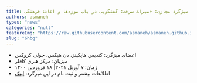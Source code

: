 ```yaml
--- 
title: برگزاری میزگرد مجازی: «میراث سرقت: گفتگویی در باب موزه‌ها و اعادۀ فرهنگی» 
authors: asmaneh 
types: "news" 
categories: "null" 
featureImg: "https://raw.githubusercontent.com/asmaneh/asmaneh.github.io/master/assets/img/posts/6hbg.jpg" 
slug: "6hbg" 
--- 
```

-  اعضای میزگرد: کندیس هاپکینز، دن هیکس، جولی کروکس
- میزبان: مرکز هنری کافلر
- زمان: ۷ آوریل ۲۰۲۱| ۱۸ فروردین ۱۴۰۰
- اطلاعات بیشتر و ثبت نام در این میزگرد:
[لینک](https://kofflerarts.org/Events/Gallery-Conversations/Heritage-of-Theft-On-Museums-and-Cultural-Restitut)
